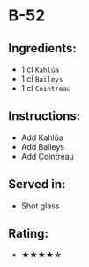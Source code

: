 # B-52

## Ingredients:
- 1 cl `Kahlúa`
- 1 cl `Baileys`
- 1 cl `Cointreau`

## Instructions:
- Add Kahlúa
- Add Baileys
- Add Cointreau

## Served in:
- Shot glass

## Rating:
- ★★★★☆